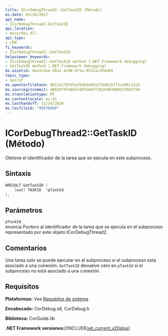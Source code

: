 ```yaml
---
title: ICorDebugThread2::GetTaskID (Método)
ms.date: 03/30/2017
api_name:
- ICorDebugThread2.GetTaskID
api_location:
- mscordbi.dll
api_type:
- COM
f1_keywords:
- ICorDebugThread2::GetTaskID
helpviewer_keywords:
- ICorDebugThread2::GetTaskID method [.NET Framework debugging]
- GetTaskID method [.NET Framework debugging]
ms.assetid: 6ba3c6ee-4ba1-4c98-bf1e-8531acd3da09
topic_type:
- apiref
ms.openlocfilehash: 9b17a179745af65bde05527bd0157f3ce06c12c6
ms.sourcegitcommit: d8020797a6657d0fbbdff362b80300815f682f94
ms.translationtype: MT
ms.contentlocale: es-ES
ms.lasthandoff: 11/24/2020
ms.locfileid: "95678680"
---
```

# <a name="icordebugthread2gettaskid-method"></a>ICorDebugThread2::GetTaskID (Método)

Obtiene el identificador de la tarea que se ejecuta en este subproceso.  
  
## <a name="syntax"></a>Sintaxis  
  
```cpp  
HRESULT GetTaskID (  
    [out] TASKID  *pTaskId  
);  
```  
  
## <a name="parameters"></a>Parámetros  

 `pTaskId`  
 enuncia Puntero al identificador de la tarea que se ejecuta en el subproceso representado por este objeto ICorDebugThread2.  
  
## <a name="remarks"></a>Comentarios  

 Una tarea solo se puede ejecutar en el subproceso si el subproceso está asociado a una conexión. `GetTaskID` devuelve cero en `pTaskId` si el subproceso no está asociado a una conexión.  
  
## <a name="requirements"></a>Requisitos  

 **Plataformas:** Vea [Requisitos de sistema](../../get-started/system-requirements.md).  
  
 **Encabezado:** CorDebug.idl, CorDebug.h  
  
 **Biblioteca:** CorGuids.lib  
  
 **.NET Framework versiones:**[!INCLUDE[net_current_v20plus](../../../../includes/net-current-v20plus-md.md)]
